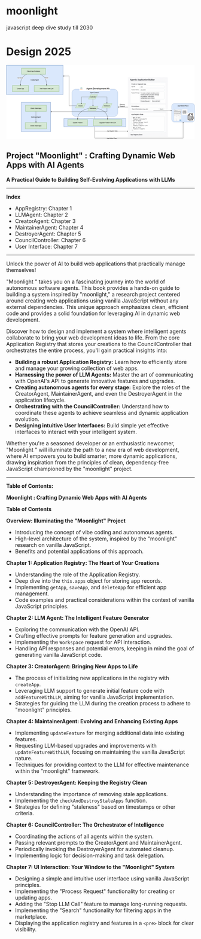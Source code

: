 # moonlight
javascript deep dive study till 2030
# Design 2025
![Draft Design](docs/MoonLigh.v1.png)
## Project "Moonlight" : Crafting Dynamic Web Apps with AI Agents
**A Practical Guide to Building Self-Evolving Applications with LLMs**

---
**Index**

* AppRegistry: Chapter 1
* LLMAgent: Chapter 2
* CreatorAgent: Chapter 3
* MaintainerAgent: Chapter 4
* DestroyerAgent: Chapter 5
* CouncilController: Chapter 6
* User Interface: Chapter 7

---
Unlock the power of AI to build web applications that practically manage themselves!

"Moonlight " takes you on a fascinating journey into the world of autonomous software agents. This book provides a hands-on guide to building a system inspired by "moonlight," a research project centered around creating web applications using vanilla JavaScript without any external dependencies. This unique approach emphasizes clean, efficient code and provides a solid foundation for leveraging AI in dynamic web development.

Discover how to design and implement a system where intelligent agents collaborate to bring your web development ideas to life. From the core Application Registry that stores your creations to the CouncilController that orchestrates the entire process, you'll gain practical insights into:

* **Building a robust Application Registry:** Learn how to efficiently store and manage your growing collection of web apps.
* **Harnessing the power of LLM Agents:** Master the art of communicating with OpenAI's API to generate innovative features and upgrades.
* **Creating autonomous agents for every stage:** Explore the roles of the CreatorAgent, MaintainerAgent, and even the DestroyerAgent in the application lifecycle.
* **Orchestrating with the CouncilController:** Understand how to coordinate these agents to achieve seamless and dynamic application evolution.
* **Designing intuitive User Interfaces:** Build simple yet effective interfaces to interact with your intelligent system.

Whether you're a seasoned developer or an enthusiastic newcomer, "Moonlight " will illuminate the path to a new era of web development, where AI empowers you to build smarter, more dynamic applications, drawing inspiration from the principles of clean, dependency-free JavaScript championed by the "moonlight" project.

---

**Table of Contents:**

**Moonlight : Crafting Dynamic Web Apps with AI Agents**

**Table of Contents**

**Overview: Illuminating the "Moonlight" Project**
* Introducing the concept of vibe coding and autonomous agents.
* High-level architecture of the system, inspired by the "moonlight" research on vanilla JavaScript.
* Benefits and potential applications of this approach.

**Chapter 1: Application Registry: The Heart of Your Creations**
* Understanding the role of the Application Registry.
* Deep dive into the `this.apps` object for storing app records.
* Implementing `getApp`, `saveApp`, and `deleteApp` for efficient app management.
* Code examples and practical considerations within the context of vanilla JavaScript principles.

**Chapter 2: LLM Agent: The Intelligent Feature Generator**
* Exploring the communication with the OpenAI API.
* Crafting effective prompts for feature generation and upgrades.
* Implementing the `Workspace` request for API interaction.
* Handling API responses and potential errors, keeping in mind the goal of generating vanilla JavaScript code.

**Chapter 3: CreatorAgent: Bringing New Apps to Life**
* The process of initializing new applications in the registry with `createApp`.
* Leveraging LLM support to generate initial feature code with `addFeatureWithLLM`, aiming for vanilla JavaScript implementation.
* Strategies for guiding the LLM during the creation process to adhere to "moonlight" principles.

**Chapter 4: MaintainerAgent: Evolving and Enhancing Existing Apps**
* Implementing `updateFeature` for merging additional data into existing features.
* Requesting LLM-based upgrades and improvements with `updateFeatureWithLLM`, focusing on maintaining the vanilla JavaScript nature.
* Techniques for providing context to the LLM for effective maintenance within the "moonlight" framework.

**Chapter 5: DestroyerAgent: Keeping the Registry Clean**
* Understanding the importance of removing stale applications.
* Implementing the `checkAndDestroyStaleApps` function.
* Strategies for defining "staleness" based on timestamps or other criteria.

**Chapter 6: CouncilController: The Orchestrator of Intelligence**
* Coordinating the actions of all agents within the system.
* Passing relevant prompts to the CreatorAgent and MaintainerAgent.
* Periodically invoking the DestroyerAgent for automated cleanup.
* Implementing logic for decision-making and task delegation.

**Chapter 7: UI Interaction: Your Window to the "Moonlight" System**
* Designing a simple and intuitive user interface using vanilla JavaScript principles.
* Implementing the "Process Request" functionality for creating or updating apps.
* Adding the "Stop LLM Call" feature to manage long-running requests.
* Implementing the "Search" functionality for filtering apps in the marketplace.
* Displaying the application registry and features in a `<pre>` block for clear visibility.

